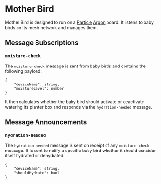 # Mother Bird

Mother Bird is designed to run on a [Particle](https://particle.io) [Argon](https://docs.particle.io/datasheets/wi-fi/argon-datasheet/) board.  It listens to baby birds on its mesh network and manages them.

## Message Subscriptions

### `moisture-check`

The `moisture-check` message is sent from baby birds and contains the following payload:

```JS
{
    "deviceName": string,
    "moistureLevel": number
}
```
It then calculates whether the baby bird should activate or deactivate watering its planter box and responds via the `hydration-needed` message.


## Message Announcements

### `hydration-needed`

The `hydration-needed` message is sent on receipt of any `moisture-check` message.  It is sent to notify a specific baby bird whether it should consider itself hydrated or dehydrated.

```JS
{
    "deviceName": string,
    "shouldHydrate": bool
}
```

